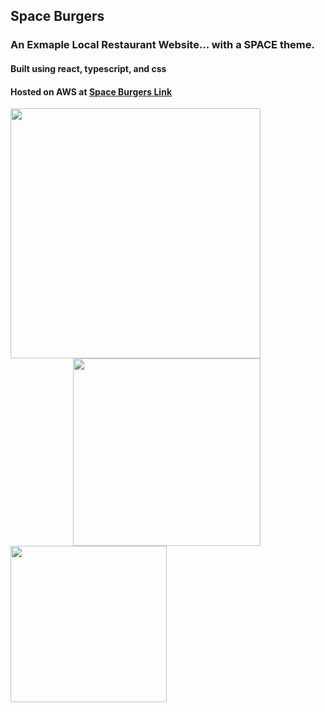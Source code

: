 ## Space Burgers
### An Exmaple Local Restaurant Website... with a SPACE theme.

#### Built using react, typescript, and css

#### Hosted on AWS at [Space Burgers Link](https://prod.d3lag87rtvd8y9.amplifyapp.com/)


<div>
  <img width="400px" src="https://prod.d3lag87rtvd8y9.amplifyapp.com/topsign2.png"/>
</div>
<div style="margin-left: 100px;">
  <img width="300px" src="https://prod.d3lag87rtvd8y9.amplifyapp.com/ufo2.png"/>
  <div></div>
</div>
<div>
  <img width="250px" src="https://prod.d3lag87rtvd8y9.amplifyapp.com/closedburger.png"/>
</div>
